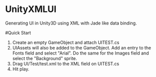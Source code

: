 # UnityXMLUI
Generating UI in Unity3D  using XML with Jade like data binding. 

#Quick Start 
1. Create an empty GameObject and attach UITEST.cs
2. UIAssets will also be added to the GameObject. Add an entry to the Fonts field and select "Arial". Do the same for the Images field and select the "Background" sprite. 
3. Drag UI/Test/test.xml to the XML field on UITEST.cs
4. Hit play. 
